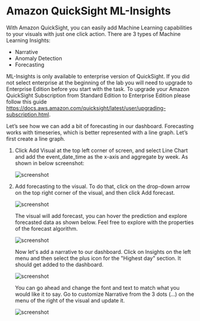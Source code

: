 # Amazon QuickSight ML-Insights

With Amazon QuickSight, you can easily add Machine Learning capabilities to your visuals with just one click action. There are 3 types of Machine Learning Insights:

- Narrative 
- Anomaly Detection
- Forecasting 

ML-Insights is only available to enterprise version of QuickSight. If you did not select enterprise at the beginning of the lab you will need to upgrade to Enterprise Edition before you start with the task. To upgrade your Amazon QuickSight Subscription from Standard Edition to Enterprise Edition please follow this guide https://docs.aws.amazon.com/quicksight/latest/user/upgrading-subscription.html.

Let’s see how we can add a bit of forecasting in our dashboard. Forecasting works with timeseries, which is better represented with a line graph. Let’s first create a line graph. 

1. Click Add Visual at the top left corner of screen, and select Line Chart and add the event_date_time as the x-axis and aggregate by week. As shown in below screenshot:

    ![screenshot](img/34.png)

2. Add forecasting to the visual. To do that, click on the drop-down arrow on the top right corner of the visual, and then click Add forecast. 

    ![screenshot](img/35.png)

    The visual will add forecast, you can hover the prediction and explore forecasted data as shown below. Feel free to explore with the properties of the forecast algorithm. 
 
    ![screenshot](img/36.png)

    Now let's add a narrative to our dashboard. Click on Insights on the left menu and then select the plus icon for the "Highest day" section. It should get added to the dashboard.
 
    ![screenshot](img/37.png)

    You can go ahead and change the font and text to match what you would like it to say. Go to customize Narrative from the 3 dots (…) on the menu of the right of the visual and update it.

    ![screenshot](img/38.png)

